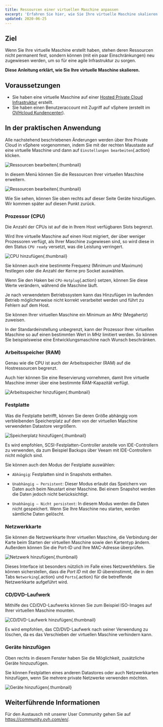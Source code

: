 ```yaml
---
title: Ressourcen einer virtuellen Maschine anpassen
excerpt: 'Erfahren Sie hier, wie Sie Ihre virtuelle Maschine skalieren'
updated: 2020-06-25
---
```


## Ziel

Wenn Sie Ihre virtuelle Maschine erstellt haben, stehen deren Ressourcen nicht permanent fest, sondern können (mit ein paar Einschränkungen) neu zugewiesen werden, um so für eine agile Infrastruktur zu sorgen.

**Diese Anleitung erklärt, wie Sie Ihre virtuelle Maschine skalieren.**

## Voraussetzungen

- Sie haben eine virtuelle Maschine auf einer [Hosted Private Cloud Infrastruktur](https://www.ovhcloud.com/de/enterprise/products/hosted-private-cloud/) erstellt.
- Sie haben einen Benutzeraccount mit Zugriff auf vSphere (erstellt im [OVHcloud Kundencenter](https://www.ovh.com/auth/?action=gotomanager&from=https://www.ovh.de/&ovhSubsidiary=de)).

## In der praktischen Anwendung

Alle nachstehend beschriebenen Änderungen werden über Ihre Private Cloud in vSphere vorgenommen, indem Sie mit der rechten Maustaste auf eine virtuelle Maschine und dann auf `Einstellungen bearbeiten`{.action} klicken.

![Ressourcen bearbeiten](images_hardware01.png){.thumbnail}

In diesem Menü können Sie die Ressourcen Ihrer virtuellen Maschine erweitern. 

![Ressourcen bearbeiten](images_hardware02.png){.thumbnail}

Wie Sie sehen, können Sie oben rechts auf dieser Seite Geräte hinzufügen. Wir kommen später auf diesen Punkt zurück.

### Prozessor (CPU)

Die Anzahl der CPUs ist auf die in Ihrem Host verfügbaren Slots begrenzt.

Wird Ihre virtuelle Maschine auf einen Host migriert, der über weniger Prozessoren verfügt, als Ihrer Maschine zugewiesen sind, so wird diese in den Status `CPU ready` versetzt, was die Leistung verringert.

![CPU hinzufügen](images_hardware03.png){.thumbnail}

Sie können auch eine bestimmte Frequenz (Minimum und Maximum) festlegen oder die Anzahl der Kerne pro Socket auswählen.

Wenn Sie den Haken bei `CPU-Hotplug`{.action} setzen, können Sie diese Werte verändern, während die Maschine läuft.

Je nach verwendetem Betriebssystem kann das Hinzufügen im laufenden Betrieb möglicherweise nicht korrekt verarbeitet werden und führt zu Fehlern auf dem Host.

Sie können Ihrer virtuellen Maschine ein Minimum an *MHz* (Megahertz) zuweisen.

In der Standardeinstellung unbegrenzt, kann der Prozessor Ihrer virtuellen Maschine so auf einen bestimmten Wert in *MHz* limitiert werden. So können Sie beispielsweise eine Entwicklungsmaschine nach Wunsch beschränken.

### Arbeitsspeicher (RAM)

Genau wie die CPU ist auch der Arbeitsspeicher (RAM) auf die Hostressourcen begrenzt.

Auch hier können Sie eine Reservierung vornehmen, damit Ihre virtuelle Maschine immer über eine bestimmte RAM-Kapazität verfügt.

![Arbeitsspeicher hinzufügen](images_hardware04.png){.thumbnail}

### Festplatte

Was die Festplatte betrifft, können Sie deren Größe abhängig vom verbleibenden Speicherplatz auf dem von der virtuellen Maschine verwendeten Datastore vergrößern.

![Speicherplatz hinzufügen](images_hardware05.png){.thumbnail}

Es wird empfohlen, SCSI-Festplatten-Controller anstelle von IDE-Controllern zu verwenden, da zum Beispiel Backups über Veeam mit IDE-Controllern nicht möglich sind.

Sie können auch den Modus der Festplatte auswählen:

- `Abhängig`: Festplatten sind in Snapshots enthalten.

- `Unabhängig – Persistent`: Dieser Modus erlaubt das Speichern von Daten auch beim Neustart einer Maschine. Bei einem Snapshot werden die Daten jedoch nicht berücksichtigt.

- `Unabhängig – Nicht persistent`: In diesem Modus werden die Daten nicht gespeichert. Wenn Sie Ihre Maschine neu starten, werden sämtliche Daten gelöscht.

### Netzwerkkarte

Sie können die Netzwerkkarte Ihrer virtuellen Maschine, die Verbindung der Karte beim Starten der virtuellen Maschine sowie den Kartentyp ändern. Außerdem können Sie die Port-ID und Ihre MAC-Adresse überprüfen.

![Netzwerk hinzufügen](images_hardware06.png){.thumbnail}

Dieses Interface ist besonders nützlich im Falle eines Netzwerkfehlers. Sie können sicherstellen, dass die *Port ID* mit der ID übereinstimmt, die in den Tabs `Networking`{.action} und `Ports`{.action} für die betreffende Netzwerkkarte aufgeführt wird.

### CD/DVD-Laufwerk

Mithilfe des CD/DVD-Laufwerks können Sie zum Beispiel ISO-Images auf Ihrer virtuellen Maschine mounten.

![CD/DVD-Laufwerk hinzufügen](images_hardware07.png){.thumbnail}

Es wird empfohlen, das CD/DVD-Laufwerk nach seiner Verwendung zu löschen, da es das Verschieben der virtuellen Maschine verhindern kann.

### Geräte hinzufügen

Oben rechts in diesem Fenster haben Sie die Möglichkeit, zusätzliche Geräte hinzuzufügen.

Sie können Festplatten eines anderen Datastores oder auch Netzwerkkarten hinzufügen, wenn Sie mehrere private Netzwerke verwenden möchten.

![Geräte hinzufügen](images_hardware08.png){.thumbnail}

## Weiterführende Informationen

Für den Austausch mit unserer User Community gehen Sie auf <https://community.ovh.com/en/>.
